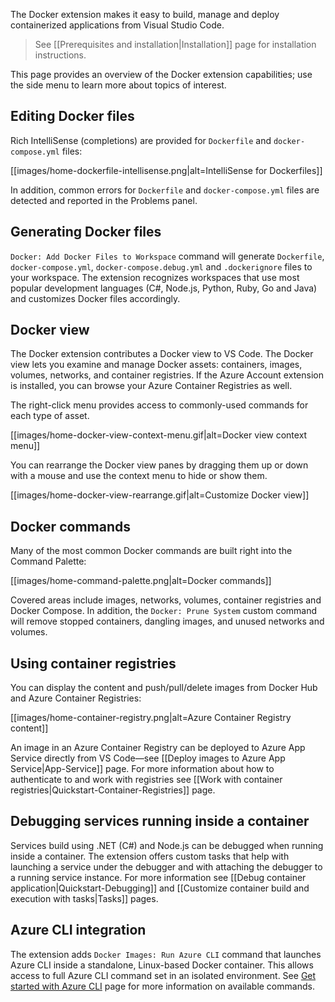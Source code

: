 The Docker extension makes it easy to build, manage and deploy containerized applications from Visual Studio Code. 

> See [[Prerequisites and installation|Installation]] page for installation instructions.

This page provides an overview of the Docker extension capabilities; use the side menu to learn more about topics of interest.

## Editing Docker files

Rich IntelliSense (completions) are provided for `Dockerfile` and `docker-compose.yml` files:

[[images/home-dockerfile-intellisense.png|alt=IntelliSense for Dockerfiles]]

In addition, common errors for `Dockerfile` and `docker-compose.yml` files are detected and reported in the Problems panel.

## Generating Docker files

`Docker: Add Docker Files to Workspace` command will generate `Dockerfile`, `docker-compose.yml`, `docker-compose.debug.yml` and `.dockerignore` files to your workspace. The extension recognizes workspaces that use most popular development languages (C#, Node.js, Python, Ruby, Go and Java) and customizes Docker files accordingly.

## Docker view

The Docker extension contributes a Docker view to VS Code. The Docker view lets you examine and manage Docker assets: containers, images, volumes, networks, and container registries. If the Azure Account extension is installed, you can browse your Azure Container Registries as well.

The right-click menu provides access to commonly-used commands for each type of asset.

[[images/home-docker-view-context-menu.gif|alt=Docker view context menu]]

You can rearrange the Docker view panes by dragging them up or down with a mouse and use the context menu to hide or show them.

[[images/home-docker-view-rearrange.gif|alt=Customize Docker view]]

## Docker commands

Many of the most common Docker commands are built right into the Command Palette:

[[images/home-command-palette.png|alt=Docker commands]]

Covered areas include images, networks, volumes, container registries and Docker Compose. In addition, the `Docker: Prune System` custom command will remove stopped containers, dangling images, and unused networks and volumes.

## Using container registries

You can display the content and push/pull/delete images from Docker Hub and Azure Container Registries:

[[images/home-container-registry.png|alt=Azure Container Registry content]]

An image in an Azure Container Registry can be deployed to Azure App Service directly from VS Code&mdash;see [[Deploy images to Azure App Service|App-Service]] page. For more information about how to authenticate to and work with registries see [[Work with container registries|Quickstart-Container-Registries]] page. 

## Debugging services running inside a container

Services build using .NET (C#) and Node.js can be debugged when running inside a container. The extension offers custom tasks that help with launching a service under the debugger and with attaching the debugger to a running service instance. For more information see [[Debug container application|Quickstart-Debugging]]  and [[Customize container build and execution with tasks|Tasks]] pages.

## Azure CLI integration

The extension adds `Docker Images: Run Azure CLI` command that launches Azure CLI inside a standalone, Linux-based Docker container. This allows access to full Azure CLI command set in an isolated environment. See [Get started with Azure CLI](https://docs.microsoft.com/cli/azure/get-started-with-azure-cli?view=azure-cli-latest#sign-in) page for more information on available commands.